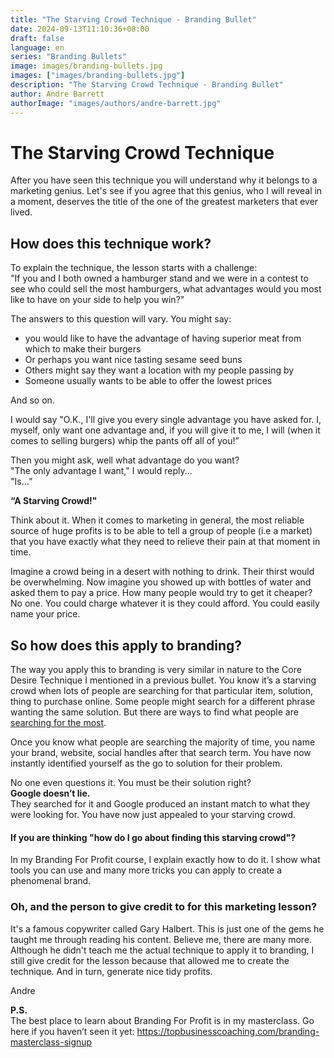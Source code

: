 ```yaml
---
title: "The Starving Crowd Technique - Branding Bullet"
date: 2024-09-13T11:10:36+08:00
draft: false
language: en
series: "Branding Bullets"
image: images/branding-bullets.jpg
images: ["images/branding-bullets.jpg"]
description: "The Starving Crowd Technique - Branding Bullet"
author: Andre Barrett
authorImage: "images/authors/andre-barrett.jpg"
---
```


# The Starving Crowd Technique   
After you have seen this technique you will understand why it belongs to a marketing genius. Let's see if you agree that this genius, who I will reveal in a moment, deserves the title of the one of the greatest marketers that ever lived.

## How does this technique work?   
To explain the technique, the lesson starts with a challenge:   
"If you and I both owned a hamburger stand and we were in a contest to see who could sell the most hamburgers, what advantages would you most like to have on your side to help you win?"

The answers to this question will vary. You might say:   
* you would like to have the advantage of having superior meat from which to make their burgers
* Or perhaps you want nice tasting sesame seed buns
* Others might say they want a location with my people passing by
* Someone usually wants to be able to offer the lowest prices

And so on.

I would say "O.K., I'll give you every single advantage you have asked for. I, myself, only want one advantage and, if you will give it to me, I will (when it comes to selling burgers) whip the pants off all of you!”

Then you might ask, well what advantage do you want?   
"The only advantage I want," I would reply...   
"Is…”

**“A Starving Crowd!"**

Think about it. When it comes to marketing in general, the most reliable source of huge profits is to be able to tell a group of people (i.e a market) that you have exactly what they need to relieve their pain at that moment in time.

Imagine a crowd being in a desert with nothing to drink. Their thirst would be overwhelming. Now imagine you showed up with bottles of water and asked them to pay a price. How many people would try to get it cheaper?
No one. You could charge whatever it is they could afford. You could easily name your price.

## So how does this apply to branding?   
The way you apply this to branding is very similar in nature to the Core Desire Technique I mentioned in a previous bullet. You know it’s a starving crowd when lots of people are searching for that particular item, solution, thing to purchase online. Some people might search for a different phrase wanting the same solution. But there are ways to find what people are <u>searching for the most</u>.

Once you know what people are searching the majority of time, you name your brand, website, social handles after that search term. You have now instantly identified yourself as the go to solution for their problem.   

No one even questions it. You must be their solution right?   
**Google doesn’t lie.**   
They searched for it and Google produced an instant match to what they were looking for. You have now just appealed to your starving crowd.

#### If you are thinking "how do I go about finding this starving crowd"?    
In my Branding For Profit course, I explain exactly how to do it. I show what tools you can use and many more tricks you can apply to create a phenomenal brand.

### Oh, and the person to give credit to for this marketing lesson?   
It's a famous copywriter called Gary Halbert. This is just one of the gems he taught me through reading his content. Believe me, there are many more. Although he didn't teach me the actual technique to apply it to branding, I still give credit for the lesson because that allowed me to create the technique. And in turn, generate nice tidy profits.

Andre

**P.S.**   
The best place to learn about Branding For Profit is in my masterclass. Go here if you haven’t seen it yet: https://topbusinesscoaching.com/branding-masterclass-signup